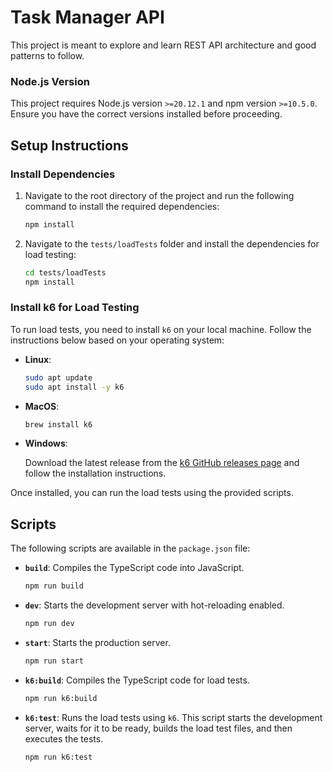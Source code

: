 # Task Manager API

This project is meant to explore and learn REST API architecture and good patterns to follow.

### Node.js Version

This project requires Node.js version `>=20.12.1` and npm version `>=10.5.0`. Ensure you have the correct versions installed before proceeding.

## Setup Instructions

### Install Dependencies

1. Navigate to the root directory of the project and run the following command to install the required dependencies:

   ```bash
   npm install
   ```

2. Navigate to the `tests/loadTests` folder and install the dependencies for load testing:

   ```bash
   cd tests/loadTests
   npm install
   ```

### Install k6 for Load Testing

To run load tests, you need to install `k6` on your local machine. Follow the instructions below based on your operating system:

- **Linux**:

  ```bash
  sudo apt update
  sudo apt install -y k6
  ```

- **MacOS**:

  ```bash
  brew install k6
  ```

- **Windows**:

  Download the latest release from the [k6 GitHub releases page](https://github.com/grafana/k6/releases) and follow the installation instructions.

Once installed, you can run the load tests using the provided scripts.

## Scripts

The following scripts are available in the `package.json` file:

- **`build`**: Compiles the TypeScript code into JavaScript.

  ```bash
  npm run build
  ```

- **`dev`**: Starts the development server with hot-reloading enabled.

  ```bash
  npm run dev
  ```

- **`start`**: Starts the production server.

  ```bash
  npm run start
  ```

- **`k6:build`**: Compiles the TypeScript code for load tests.

  ```bash
  npm run k6:build
  ```

- **`k6:test`**: Runs the load tests using `k6`. This script starts the development server, waits for it to be ready, builds the load test files, and then executes the tests.

  ```bash
  npm run k6:test
  ```
